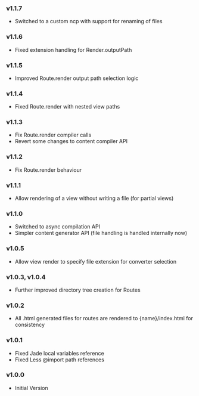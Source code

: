 ### v1.1.7
 - Switched to a custom ncp with support for renaming of files

### v1.1.6
 - Fixed extension handling for Render.outputPath

### v1.1.5
 - Improved Route.render output path selection logic

### v1.1.4
 - Fixed Route.render with nested view paths

### v1.1.3
 - Fix Route.render compiler calls
 - Revert some changes to content compiler API

### v1.1.2
 - Fix Route.render behaviour

### v1.1.1
 - Allow rendering of a view without writing a file (for partial views)

### v1.1.0
 - Switched to async compilation API
 - Simpler content generator API (file handling is handled internally now)

### v1.0.5
 - Allow view render to specify file extension for converter selection

### v1.0.3, v1.0.4
 - Further improved directory tree creation for Routes

### v1.0.2
 - All .html generated files for routes are rendered to {name}/index.html for consistency

### v1.0.1
 - Fixed Jade local variables reference
 - Fixed Less @import path references

### v1.0.0
 - Initial Version